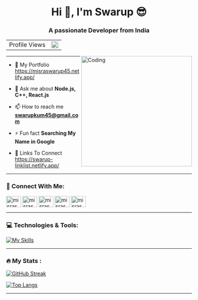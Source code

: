 <h1 align="center">Hi 👋, I'm Swarup 😎</h1>


<h3 align="center">A passionate Developer from India</h3>

<table align="center">
  <tr>
    <td> Profile Views </td>
    <td><img src="https://profile-counter.glitch.me/misraswarup45/count.svg" alt="vistor count" height="20" /></td>
  </tr>
</table>

<img align="right" alt="Coding" width="300" src="https://www.techbabble.zone/content/images/2021/07/46207-programmer-1.gif">

---

- 🔗 My Portfolio https://misraswarup45.netlify.app/

- 💬 Ask me about **Node.js, C++, React.js**

- 📫 How to reach me **swarupkum45@gmail.com**

- ⚡ Fun fact **Searching My Name in Google**

- 🔗 Links To Connect https://swarup-linklist.netlify.app/

---

### :handshake: Connect With Me:

<p align="left">
<a href="https://twitter.com/misraswarup45" target="blank"><img align="center" src="https://raw.githubusercontent.com/rahuldkjain/github-profile-readme-generator/master/src/images/icons/Social/twitter.svg" alt="misraswarup45" height="30" width="40" /></a>
<a href="https://linkedin.com/in/misraswarup45" target="blank"><img align="center" src="https://raw.githubusercontent.com/rahuldkjain/github-profile-readme-generator/master/src/images/icons/Social/linked-in-alt.svg" alt="misraswarup45" height="30" width="40" /></a>
<a href="https://fb.com/misraswarup45" target="blank"><img align="center" src="https://raw.githubusercontent.com/rahuldkjain/github-profile-readme-generator/master/src/images/icons/Social/facebook.svg" alt="misraswarup45" height="30" width="40" /></a>
<a href="https://instagram.com/misraswarup45" target="blank"><img align="center" src="https://raw.githubusercontent.com/rahuldkjain/github-profile-readme-generator/master/src/images/icons/Social/instagram.svg" alt="misraswarup45" height="30" width="40" /></a>
<a href="https://www.leetcode.com/misraswarup45" target="blank"><img align="center" src="https://raw.githubusercontent.com/rahuldkjain/github-profile-readme-generator/master/src/images/icons/Social/leet-code.svg" alt="misraswarup45" height="30" width="40" /></a>
</p>

---


### :computer: Technologies & Tools:

[![My Skills](https://skillicons.dev/icons?i=git,cpp,c,html,css,bootstrap,js,react,nodejs,express,mongodb,vscode,github)](https://skillicons.dev)


---

### :fire: My Stats :
[![GitHub Streak](http://github-readme-streak-stats.herokuapp.com?user=MisraSwarup45&theme=dark&background=000000)](https://git.io/streak-stats)

[![Top Langs](https://github-readme-stats.vercel.app/api/top-langs/?username=MisraSwarup45&layout=compact&theme=vision-friendly-dark)](https://github.com/anuraghazra/github-readme-stats)

---
